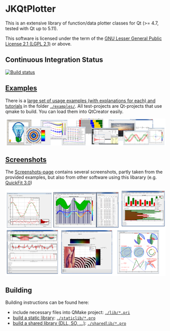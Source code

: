 # JKQtPlotter
This is an extensive library of function/data plotter classes for Qt (>= 4.7, tested with Qt up to 5.11).

This software is licensed under the term of the [GNU Lesser General Public License 2.1 
(LGPL 2.1)](./LICENSE) or above. 

## Continuous Integration Status
[![Build status](https://ci.appveyor.com/api/projects/status/vq2o9pfi97isxm2a/branch/master?svg=true)](https://ci.appveyor.com/project/jkriege2/jkqtplotter/branch/master)

## [Examples](./examples/)
There is a [large set of usage examples (with explanations for each) and tutorials](./examples/) in the folder [`./examples/`](./examples).
All test-projects are Qt-projects that use qmake to build. You can load them into QtCreator easily.

[![EXAMPLES-Page](./screenshots/examplesbanner.png)](./examples/README.md)

## [Screenshots](./screenshots/)
The [Screenshots-page](./screenshots/) contains several screenshots, partly taken from the provided examples, but also from other software using this libarary (e.g. [QuickFit 3.0](https://github.com/jkriege2/QuickFit3))

[![EXAMPLES-Page](./screenshots/screenshotsbanner.png)](./screenshots/README.md)


## Building
Building instructions can be found here:
- include necessary files into QMake project: [`./lib/*.pri`](./lib/README.md)
- [build a static library](./staticlib): [`./staticlib/*.pro`](./staticlib/README.md)
- [build a shared library (DLL, SO, ...)](./sharedlib): [`./sharedlib/*.pro`](./sharedlib/README.md)
